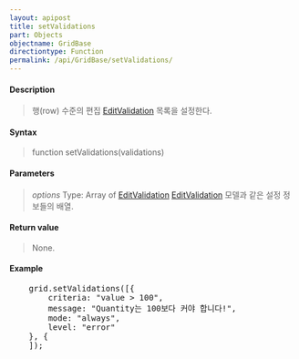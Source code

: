 ```yaml
---
layout: apipost
title: setValidations
part: Objects
objectname: GridBase
directiontype: Function
permalink: /api/GridBase/setValidations/
---
```



#### Description

> 행(row) 수준의 편집 [EditValidation](/api/GridBase/) 목록을 설정한다.

#### Syntax

> function setValidations(validations)

#### Parameters

> *options*
> Type: Array of [EditValidation](/api/GridBase/)
> [EditValidation](/api/GridBase/) 모델과 같은 설정 정보들의 배열.

#### Return value

> None.

#### Example

<pre class="prettyprint">
    grid.setValidations([{
        criteria: "value > 100",
        message: "Quantity는 100보다 커야 합니다!",
        mode: "always",
        level: "error"
    }, {
    ]);
</pre>

